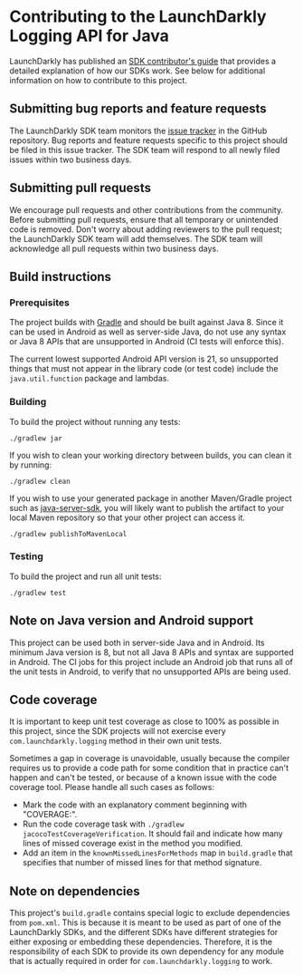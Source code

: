# Contributing to the LaunchDarkly Logging API for Java
 
LaunchDarkly has published an [SDK contributor's guide](https://docs.launchdarkly.com/docs/sdk-contributors-guide) that provides a detailed explanation of how our SDKs work. See below for additional information on how to contribute to this project.
 
## Submitting bug reports and feature requests
 
The LaunchDarkly SDK team monitors the [issue tracker](https://github.com/launchdarkly/java-logging/issues) in the GitHub repository. Bug reports and feature requests specific to this project should be filed in this issue tracker. The SDK team will respond to all newly filed issues within two business days.
 
## Submitting pull requests
 
We encourage pull requests and other contributions from the community. Before submitting pull requests, ensure that all temporary or unintended code is removed. Don't worry about adding reviewers to the pull request; the LaunchDarkly SDK team will add themselves. The SDK team will acknowledge all pull requests within two business days.
 
## Build instructions
 
### Prerequisites
 
The project builds with [Gradle](https://gradle.org/) and should be built against Java 8. Since it can be used in Android as well as server-side Java, do not use any syntax or Java 8 APIs that are unsupported in Android (CI tests will enforce this).

The current lowest supported Android API version is 21, so unsupported things that must not appear in the library code (or test code) include the `java.util.function` package and lambdas.
 
### Building

To build the project without running any tests:
```
./gradlew jar
```

If you wish to clean your working directory between builds, you can clean it by running:
```
./gradlew clean
```

If you wish to use your generated package in another Maven/Gradle project such as [java-server-sdk](https://github.com/launchdarkly/java-server-sdk), you will likely want to publish the artifact to your local Maven repository so that your other project can access it.
```
./gradlew publishToMavenLocal
```

### Testing
 
To build the project and run all unit tests:
```
./gradlew test
```

## Note on Java version and Android support

This project can be used both in server-side Java and in Android. Its minimum Java version is 8, but not all Java 8 APIs and syntax are supported in Android. The CI jobs for this project include an Android job that runs all of the unit tests in Android, to verify that no unsupported APIs are being used.

## Code coverage

It is important to keep unit test coverage as close to 100% as possible in this project, since the SDK projects will not exercise every `com.launchdarkly.logging` method in their own unit tests.

Sometimes a gap in coverage is unavoidable, usually because the compiler requires us to provide a code path for some condition that in practice can't happen and can't be tested, or because of a known issue with the code coverage tool. Please handle all such cases as follows:

* Mark the code with an explanatory comment beginning with "COVERAGE:".
* Run the code coverage task with `./gradlew jacocoTestCoverageVerification`. It should fail and indicate how many lines of missed coverage exist in the method you modified.
* Add an item in the `knownMissedLinesForMethods` map in `build.gradle` that specifies that number of missed lines for that method signature.

## Note on dependencies

This project's `build.gradle` contains special logic to exclude dependencies from `pom.xml`. This is because it is meant to be used as part of one of the LaunchDarkly SDKs, and the different SDKs have different strategies for either exposing or embedding these dependencies. Therefore, it is the responsibility of each SDK to provide its own dependency for any module that is actually required in order for `com.launchdarkly.logging` to work.
